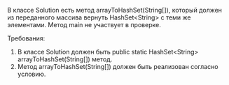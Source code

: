
В классе Solution есть метод arrayToHashSet(String[]), который должен из переданного массива вернуть HashSet&lt;String&gt; с теми же элементами.
Метод main не участвует в проверке.


Требования:
1.	В классе Solution должен быть public static HashSet&lt;String&gt; arrayToHashSet(String[]) метод.
2.	Метод arrayToHashSet(String[]) должен быть реализован согласно условию.


